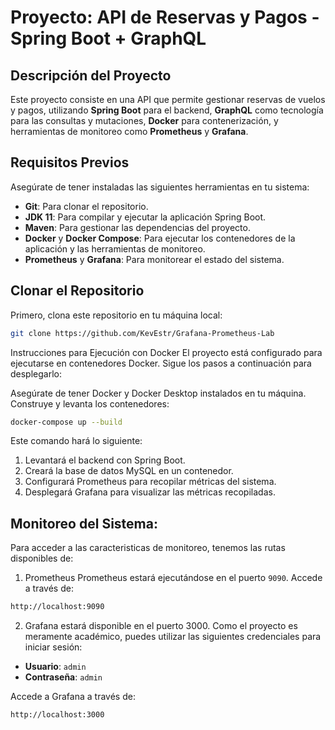 # Proyecto: API de Reservas y Pagos - Spring Boot + GraphQL

## Descripción del Proyecto

Este proyecto consiste en una API que permite gestionar reservas de vuelos y pagos, utilizando **Spring Boot** para el backend, **GraphQL** como tecnología para las consultas y mutaciones, **Docker** para contenerización, y herramientas de monitoreo como **Prometheus** y **Grafana**.

## Requisitos Previos

Asegúrate de tener instaladas las siguientes herramientas en tu sistema:

- **Git**: Para clonar el repositorio.
- **JDK 11**: Para compilar y ejecutar la aplicación Spring Boot.
- **Maven**: Para gestionar las dependencias del proyecto.
- **Docker** y **Docker Compose**: Para ejecutar los contenedores de la aplicación y las herramientas de monitoreo.
- **Prometheus** y **Grafana**: Para monitorear el estado del sistema.

## Clonar el Repositorio

Primero, clona este repositorio en tu máquina local:

```bash
git clone https://github.com/KevEstr/Grafana-Prometheus-Lab
```

Instrucciones para Ejecución con Docker
El proyecto está configurado para ejecutarse en contenedores Docker. Sigue los pasos a continuación para desplegarlo:

Asegúrate de tener Docker y Docker Desktop instalados en tu máquina. Construye y levanta los contenedores:

```bash
docker-compose up --build
```

Este comando hará lo siguiente:

1. Levantará el backend con Spring Boot.
2. Creará la base de datos MySQL en un contenedor.
3. Configurará Prometheus para recopilar métricas del sistema.
4. Desplegará Grafana para visualizar las métricas recopiladas.

## Monitoreo del Sistema:

Para acceder a las caracteristicas de monitoreo, tenemos las rutas disponibles de:

1. Prometheus
Prometheus estará ejecutándose en el puerto `9090`. Accede a través de:

```bash
http://localhost:9090
```

2. Grafana estará disponible en el puerto 3000. Como el proyecto es meramente académico, puedes utilizar las siguientes credenciales para iniciar sesión:

- **Usuario**: `admin`
- **Contraseña**: `admin`

Accede a Grafana a través de:

```bash
http://localhost:3000
```


